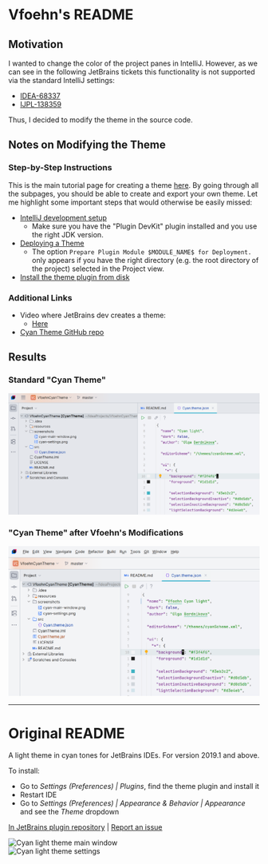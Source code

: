 # Vfoehn's README

## Motivation
I wanted to change the color of the project panes in IntelliJ. However, as we can see in the following JetBrains tickets
this functionality is not supported via the standard IntelliJ settings:
- [IDEA-68337](https://youtrack.jetbrains.com/issue/IDEA-68337)
- [IJPL-138359](https://youtrack.jetbrains.com/issue/IJPL-138359)

Thus, I decided to modify the theme in the source code.

## Notes on Modifying the Theme

### Step-by-Step Instructions
This is the main tutorial page for creating a theme [here](https://plugins.jetbrains.com/docs/intellij/developing-themes.html).
By going through all the subpages, you should be able to create and export your own theme.
Let me highlight some important steps that would otherwise be easily missed:
- [IntelliJ development setup](https://plugins.jetbrains.com/docs/intellij/setting-up-theme-environment.html)
    - Make sure you have the "Plugin DevKit" plugin installed and you use the right JDK version.
- [Deploying a Theme](https://plugins.jetbrains.com/docs/intellij/deploying-theme.html)
    - The option `Prepare Plugin Module $MODULE_NAME$ for Deployment.` only appears if you have the right directory (e.g.
      the root directory of the project) selected in the Project view.
- [Install the theme plugin from disk](https://www.jetbrains.com/help/idea/managing-plugins.html#install_plugin_from_disk)

### Additional Links
- Video where JetBrains dev creates a theme:
    - [Here](https://www.youtube.com/live/9J0j-90dC60?si=z2o34aESAPhM3nHy&t=799)
- [Cyan Theme GitHub repo](https://github.com/OlyaB/CyanTheme)

## Results
### Standard "Cyan Theme"
![before-vfoehn-modification](/screenshots/before-vfoehn-modification.png)

### "Cyan Theme" after Vfoehn's Modifications
![after-vfoehn-modification](/screenshots/after-vfoehn-modification.png)

---

# Original README

A light theme in cyan tones for JetBrains IDEs. For version 2019.1 and above.

To install:
* Go to _Settings (Preferences) | Plugins_, find the theme plugin and install it
* Restart IDE
* Go to _Settings (Preferences) | Appearance & Behavior | Appearance_ and see the _Theme_ dropdown

[In JetBrains plugin repository](https://plugins.jetbrains.com/plugin/12102-cyan-light-theme) | [Report an issue](https://github.com/OlyaB/CyanTheme/issues)  

![Cyan light theme main window](/screenshots/cyan-main-window.png)  
![Cyan light theme settings](/screenshots/cyan-settings.png)